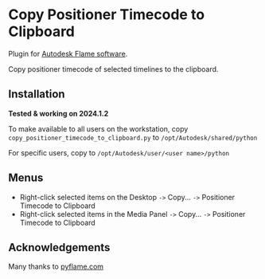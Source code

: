 # Copy Positioner Timecode to Clipboard

Plugin for [Autodesk Flame software](http://www.autodesk.com/products/flame).

Copy positioner timecode of selected timelines to the clipboard.

## Installation
**Tested & working on 2024.1.2**

To make available to all users on the workstation, copy `copy_positioner_timecode_to_clipboard.py` to `/opt/Autodesk/shared/python`

For specific users, copy to `/opt/Autodesk/user/<user name>/python`

## Menus
- Right-click selected items on the Desktop `->` Copy... `->` Positioner Timecode to Clipboard
- Right-click selected items in the Media Panel `->` Copy... `->` Positioner Timecode to Clipboard

## Acknowledgements
Many thanks to [pyflame.com](http://www.pyflame.com)
